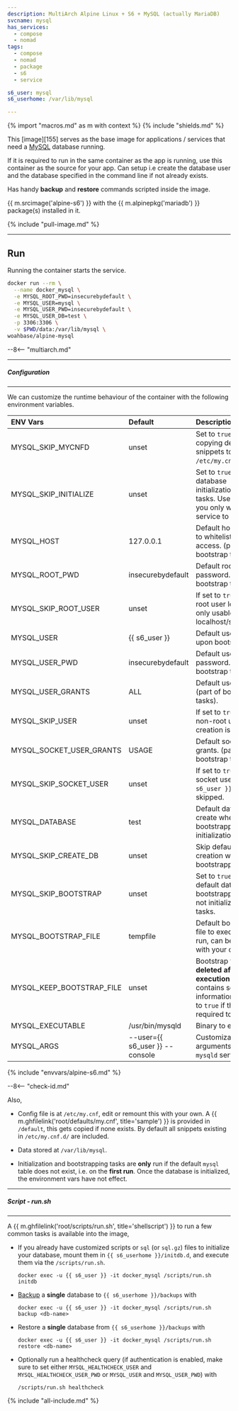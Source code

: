 ```yaml
---
description: MultiArch Alpine Linux + S6 + MySQL (actually MariaDB)
svcname: mysql
has_services:
  - compose
  - nomad
tags:
  - compose
  - nomad
  - package
  - s6
  - service

s6_user: mysql
s6_userhome: /var/lib/mysql

---
```


{% import "macros.md" as m with context %}
{% include "shields.md" %}

This [image][155] serves as the base image for applications
/ services that need a [MySQL][1] database running.

If it is required to run in the same container as the app is
running, use this container as the source for your app. Can setup
i.e create the database user and the database specified in the
command line if not already exists.

Has handy **backup** and **restore** commands scripted inside the
image.

{{ m.srcimage('alpine-s6') }} with the {{ m.alpinepkg('mariadb')
}} package(s) installed in it.

{% include "pull-image.md" %}

---
Run
---

Running the container starts the service.

``` sh
docker run --rm \
  --name docker_mysql \
  -e MYSQL_ROOT_PWD=insecurebydefault \
  -e MYSQL_USER=mysql \
  -e MYSQL_USER_PWD=insecurebydefault \
  -e MYSQL_USER_DB=test \
  -p 3306:3306 \
  -v $PWD/data:/var/lib/mysql \
woahbase/alpine-mysql
```

--8<-- "multiarch.md"

---
##### Configuration
---

We can customize the runtime behaviour of the container with the
following environment variables.

| ENV Vars                  | Default                        | Description
| :---                      | :---                           | :---
| MYSQL_SKIP_MYCNFD         | unset                          | Set to `true` to skip copying default snippets to `/etc/my.cnf.d`.
| MYSQL_SKIP_INITIALIZE     | unset                          | Set to `true` to skip all database initialization/bootstrap tasks. Useful when you only want the service to run.
| MYSQL_HOST                | 127.0.0.1                      | Default host needed to whitelist user access. (part of bootstrap tasks).
| MYSQL_ROOT_PWD            | insecurebydefault              | Default root password. (part of bootstrap tasks).
| MYSQL_SKIP_ROOT_USER      | unset                          | If set to `true`, default root user left as-is, i.e only usable via localhost/socket.
| MYSQL_USER                | {{ s6_user }}                  | Default user to create upon bootstrap.
| MYSQL_USER_PWD            | insecurebydefault              | Default user password. (part of bootstrap tasks).
| MYSQL_USER_GRANTS         | ALL                            | Default user grants. (part of bootstrap tasks).
| MYSQL_SKIP_USER           | unset                          | If set to `true`, default non-root user creation is skipped.
| MYSQL_SOCKET_USER_GRANTS  | USAGE                          | Default socket user grants. (part of bootstrap tasks).
| MYSQL_SKIP_SOCKET_USER    | unset                          | If set to `true`, default socket user `{{ s6_user }}` creation is skipped.
| MYSQL_DATABASE            | test                           | Default database to create when bootstrapping, after initialization.
| MYSQL_SKIP_CREATE_DB      | unset                          | Skip default database creation when bootstrapping.
| MYSQL_SKIP_BOOTSTRAP      | unset                          | Set to `true` to skip default database bootstrapping (but not initialization) tasks.
| MYSQL_BOOTSTRAP_FILE      | tempfile                       | Default bootstrapping file to execute on first run, can be replaced with your own.
| MYSQL_KEEP_BOOTSTRAP_FILE | unset                          | Bootstrap file is **deleted after execution** as it contains secret information, set this to `true` if the file is required to persist.
| MYSQL_EXECUTABLE          | /usr/bin/mysqld                | Binary to execute.
| MYSQL_ARGS                | --user={{ s6_user }} --console | Customizable arguments passed to `mysqld` service.
{% include "envvars/alpine-s6.md" %}

--8<-- "check-id.md"

Also,

* Config file is at `/etc/my.cnf`, edit or remount this with your
  own. A {{ m.ghfilelink('root/defaults/my.cnf', title='sample')
  }} is provided in `/default`, this gets copied if none exists.
  By default all snippets existing in `/etc/my.cnf.d/` are
  included.

* Data stored at `/var/lib/mysql`.

* Initialization and bootstrapping tasks are **only** run if the
  default `mysql` table does not exist, i.e. on the **first run**.
  Once the database is initialized, the environment vars have not
  effect.

---
##### Script - run.sh
---

A {{ m.ghfilelink('root/scripts/run.sh', title='shellscript') }}
to run a few common tasks is available into the image,

* If you already have customized scripts or `sql` (or `sql.gz`)
  files to initialize your database, mount them in `{{ s6_userhome
  }}/initdb.d`, and execute them via the `/scripts/run.sh`.
  ```
  docker exec -u {{ s6_user }} -it docker_mysql /scripts/run.sh initdb
  ```

* [Backup][2] a **single** database to `{{ s6_userhome }}/backups` with
  ```
  docker exec -u {{ s6_user }} -it docker_mysql /scripts/run.sh backup <db-name>
  ```

* Restore a **single** database from `{{ s6_userhome }}/backups` with
  ```
  docker exec -u {{ s6_user }} -it docker_mysql /scripts/run.sh restore <db-name>
  ```

* Optionally run a healthcheck query (if authentication is
  enabled, make sure to set either `MYSQL_HEALTHCHECK_USER` and
  `MYSQL_HEALTHCHECK_USER_PWD` or `MYSQL_USER` and
  `MYSQL_USER_PWD`) with
  ```
  /scripts/run.sh healthcheck
  ```

[1]: https://www.mysql.com/
[2]: https://dev.mysql.com/doc/refman/8.4/en/mysqldump.html

{% include "all-include.md" %}
